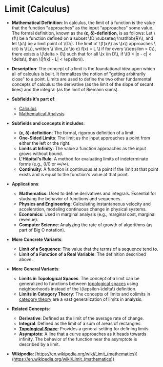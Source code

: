 # Limit (Calculus)

- **Mathematical Definition**: In calculus, the limit of a function is the value that the function "approaches" as the input "approaches" some value. The formal definition, known as the **(ε, δ)-definition**, is as follows:
  Let \\(f\\) be a function defined on a subset \\(D \subseteq \mathbb{R}\\), and let \\(c\\) be a limit point of \\(D\\). The limit of \\(f(x)\\) as \\(x\\) approaches \\(c\\) is \\(L\\), written
  \\( \lim_{x \to c} f(x) = L \\)
  if for every \\(\epsilon > 0\\), there exists a \\(\delta > 0\\) such that for all \\(x \in D\\), if \\(0 < |x - c| < \delta\\), then \\(|f(x) - L| < \epsilon\\).

- **Description**: The concept of a limit is the foundational idea upon which all of calculus is built. It formalizes the notion of "getting arbitrarily close" to a point. Limits are used to define the two other fundamental concepts of calculus: the derivative (as the limit of the slope of secant lines) and the integral (as the limit of Riemann sums).

- **Subfields it's part of**:
    - [Calculus](https://en.wikipedia.org/wiki/Calculus)
    - [Mathematical Analysis](https://en.wikipedia.org/wiki/Mathematical_analysis)

- **Subfields and concepts it includes**:
    - **(ε, δ)-definition**: The formal, rigorous definition of a limit.
    - **One-Sided Limits**: The limit as the input approaches a point from either the left or the right.
    - **Limits at Infinity**: The value a function approaches as the input grows without bound.
    - **L'Hôpital's Rule**: A method for evaluating limits of indeterminate forms (e.g., 0/0 or ∞/∞).
    - **Continuity**: A function is continuous at a point if the limit at that point exists and is equal to the function's value at that point.

- **Applications**:
    - **Mathematics**: Used to define derivatives and integrals. Essential for studying the behavior of functions and sequences.
    - **Physics and Engineering**: Calculating instantaneous velocity and acceleration, modeling continuous change in physical systems.
    - **Economics**: Used in marginal analysis (e.g., marginal cost, marginal revenue).
    - **Computer Science**: Analyzing the rate of growth of algorithms (as part of Big O notation).

- **More Concrete Variants**:
    - **Limit of a Sequence**: The value that the terms of a sequence tend to.
    - **Limit of a Function of a Real Variable**: The definition described above.

- **More General Variants**:
    - **Limits in Topological Spaces**: The concept of a limit can be generalized to functions between [topological spaces](../topology/topological_space.md) using neighborhoods instead of the \\(\epsilon-\delta\\) definition.
    - **Limits in Category Theory**: The concepts of limits and colimits in [category theory](../../foundations_of_mathematics/category_theory/category.md) are a vast generalization of limits in analysis.

- **Related Concepts**:
    - **Derivative**: Defined as the limit of the average rate of change.
    - **Integral**: Defined as the limit of a sum of areas of rectangles.
    - **[Topological Space](../topology/topological_space.md)**: Provides a general setting for defining limits.
    - **Asymptote**: A line that a curve approaches as it heads towards infinity. The behavior of the function near the asymptote is described by a limit.

- **Wikipedia**: [https://en.wikipedia.org/wiki/Limit_(mathematics)](https://en.wikipedia.org/wiki/Limit_(mathematics))
